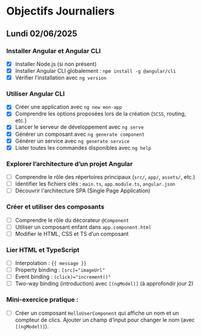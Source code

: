 # Objectifs Journaliers

## Lundi 02/06/2025

### Installer Angular et Angular CLI
  - [x] Installer Node.js (si non présent)
  - [x] Installer Angular CLI globalement : `npm install -g @angular/cli`
  - [x] Vérifier l’installation avec `ng version`

### Utiliser Angular CLI
  - [x] Créer une application avec `ng new mon-app`
  - [x] Comprendre les options proposées lors de la création (`SCSS`, routing, etc.)
  - [x] Lancer le serveur de développement avec `ng serve`
  - [x] Générer un composant avec `ng generate component`
  - [x] Générer un service avec `ng generate service`
  - [x] Lister toutes les commandes disponibles avec `ng help`

### Explorer l’architecture d’un projet Angular
  - [ ] Comprendre le rôle des répertoires principaux (`src/`, `app/`, `assets/`, etc.)
  - [ ] Identifier les fichiers clés : `main.ts`, `app.module.ts`, `angular.json`
  - [ ] Découvrir l'architecture SPA (Single Page Application)

### Créer et utiliser des composants
  - [ ] Comprendre le rôle du décorateur `@Component`
  - [ ] Utiliser un composant enfant dans `app.component.html`
  - [ ] Modifier le HTML, CSS et TS d’un composant

### Lier HTML et TypeScript
  - [ ] Interpolation : `{{ message }}`
  - [ ] Property binding : `[src]="imageUrl"`
  - [ ] Event binding : `(click)="increment()"`
  - [ ] Two-way binding (introduction) avec `[(ngModel)]` (à approfondir jour 2)

### Mini-exercice pratique :
  - [ ] Créer un composant `HelloUserComponent` qui affiche un nom et un compteur de clics. Ajouter un champ d’input pour changer le nom (avec `[(ngModel)]`).